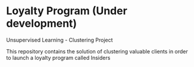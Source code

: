 # Loyalty Program (Under development)
Unsupervised Learning - Clustering Project

This repository contains the solution of clustering valuable clients in order to launch a loyalty program called Insiders
